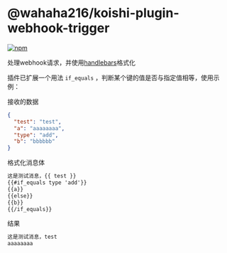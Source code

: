 # @wahaha216/koishi-plugin-webhook-trigger

[![npm](https://img.shields.io/npm/v/@wahaha216/koishi-plugin-webhook-trigger?style=flat-square)](https://www.npmjs.com/package/@wahaha216/koishi-plugin-webhook-trigger)

处理webhook请求，并使用[handlebars](https://handlebarsjs.com/guide/)格式化

插件已扩展一个用法 `if_equals` ，判断某个键的值是否与指定值相等，使用示例：

接收的数据
```json
{
  "test": "test",
  "a": "aaaaaaaa",
  "type": "add",
  "b": "bbbbbb"
}
```
格式化消息体
```tex
这是测试消息，{{ test }}
{{#if_equals type 'add'}}
{{a}}
{{else}}
{{b}}
{{/if_equals}}
```
结果
```tex
这是测试消息，test
aaaaaaaa
```
